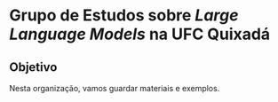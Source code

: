 # Grupo de Estudos sobre _Large Language Models_ na UFC Quixadá

## Objetivo

Nesta organização, vamos guardar materiais e exemplos.
